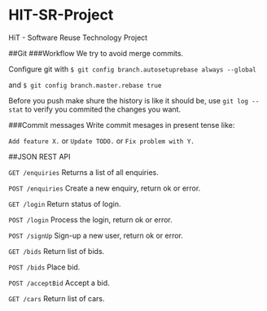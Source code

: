 HIT-SR-Project
=========

HiT - Software Reuse Technology Project

##Git
###Workflow
We try to avoid merge commits.

Configure git with
`$ git config branch.autosetuprebase always --global`

and
`$ git config branch.master.rebase true`

Before you push make shure the history is like it should be, use `git log --stat` to verify you commited the changes you want.

###Commit messages
Write commit mesages in present tense like:

`Add feature X.` or `Update TODO.` or `Fix problem with Y.`

##JSON REST API

`GET /enquiries`
Returns a list of all enquiries.

`POST /enquiries`
Create a new enquiry, return ok or error.

`GET /login`
Return status of login.

`POST /login`
Process the login, return ok or error.

`POST /signUp`
Sign-up a new user, return ok or error.

`GET /bids`
Return list of bids.

`POST /bids`
Place bid.

`POST /acceptBid`
Accept a bid.

`GET /cars`
Return list of cars.
